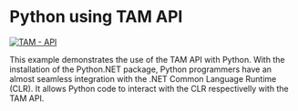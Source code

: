 # Python using TAM API

[![TAM - API](https://img.shields.io/static/v1?label=TAM&message=API&color=b51839)](https://www.triamec.com/en/tam-api.html)

This example demonstrates the use of the TAM API with Python.
With the installation of the Python.NET package, Python programmers have an almost seamless integration with the .NET Common Language Runtime (CLR).
It allows Python code to interact with the CLR respectivelly with the TAM API.
